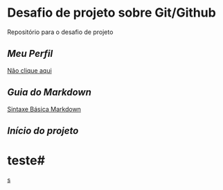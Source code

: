 # Desafio de projeto sobre Git/Github
Repositório para o desafio de projeto

## *Meu Perfil*
[Não clique aqui](https://github.com/LHTCardoso)

## *Guia do Markdown*
[Sintaxe Básica Markdown](https://www.markdownguide.org/basic-syntax/)

## *Início do projeto*

# teste#
[s](https://postimg.cc/kVJGBVJt)
